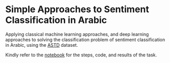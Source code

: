 # Simple Approaches to Sentiment Classification in Arabic

Applying classical machine learning approaches, and deep learning approaches to solving the classification problem of sentiment classification in Arabic, using the [ASTD](http://www.mohamedaly.info/datasets/astd) dataset.

Kindly refer to the [notebook](./corelia-task.ipynb) for the steps, code, and results of the task.
